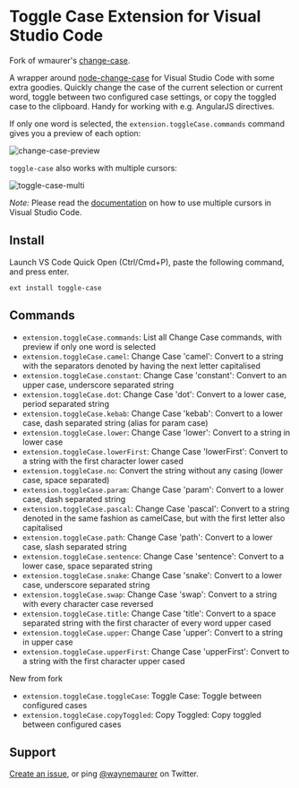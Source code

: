 # Toggle Case Extension for Visual Studio Code

Fork of wmaurer's [change-case](https://marketplace.visualstudio.com/itemdetails?itemName=wmaurer.change-case).

A wrapper around [node-change-case](https://github.com/blakeembrey/node-change-case) for Visual Studio Code
with some extra goodies. Quickly change the case of the current selection or current word, toggle between
two configured case settings, or copy the toggled case to the clipboard. 
Handy for working with e.g. AngularJS directives.

If only one word is selected, the `extension.toggleCase.commands` command gives you a preview of each option:

![change-case-preview](https://cloud.githubusercontent.com/assets/2899448/10712456/3c5e29b6-7a9c-11e5-9ce4-7eb944889696.gif)

`toggle-case` also works with multiple cursors:

![toggle-case-multi](https://cloud.githubusercontent.com/assets/2899448/10712454/1a9019e8-7a9c-11e5-8f06-91fd2d7e21bf.gif)

*Note:* Please read the [documentation](https://code.visualstudio.com/Docs/editor/editingevolved) on how to use multiple cursors in Visual Studio Code.

## Install

Launch VS Code Quick Open (Ctrl/Cmd+P), paste the following command, and press enter.
```
ext install toggle-case
```

## Commands

* `extension.toggleCase.commands`: List all Change Case commands, with preview if only one word is selected
* `extension.toggleCase.camel`: Change Case 'camel': Convert to a string with the separators denoted by having the next letter capitalised
* `extension.toggleCase.constant`: Change Case 'constant': Convert to an upper case, underscore separated string
* `extension.toggleCase.dot`: Change Case 'dot': Convert to a lower case, period separated string
* `extension.toggleCase.kebab`: Change Case 'kebab': Convert to a lower case, dash separated string (alias for param case)
* `extension.toggleCase.lower`: Change Case 'lower': Convert to a string in lower case
* `extension.toggleCase.lowerFirst`: Change Case 'lowerFirst': Convert to a string with the first character lower cased
* `extension.toggleCase.no`: Convert the string without any casing (lower case, space separated)
* `extension.toggleCase.param`: Change Case 'param': Convert to a lower case, dash separated string
* `extension.toggleCase.pascal`: Change Case 'pascal': Convert to a string denoted in the same fashion as camelCase, but with the first letter also capitalised
* `extension.toggleCase.path`: Change Case 'path': Convert to a lower case, slash separated string
* `extension.toggleCase.sentence`: Change Case 'sentence': Convert to a lower case, space separated string
* `extension.toggleCase.snake`: Change Case 'snake': Convert to a lower case, underscore separated string
* `extension.toggleCase.swap`: Change Case 'swap': Convert to a string with every character case reversed
* `extension.toggleCase.title`: Change Case 'title': Convert to a space separated string with the first character of every word upper cased
* `extension.toggleCase.upper`: Change Case 'upper': Convert to a string in upper case
* `extension.toggleCase.upperFirst`: Change Case 'upperFirst': Convert to a string with the first character upper cased

New from fork
* `extension.toggleCase.toggleCase`: Toggle Case: Toggle between configured cases
* `extension.toggleCase.copyToggled`: Copy Toggled: Copy toggled between configured cases

## Support

[Create an issue](https://github.com/ryanlaws/vscode-toggle-case/issues), or ping [@waynemaurer](https://twitter.com/waynemaurer) on Twitter.

